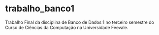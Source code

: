 # trabalho_banco1
Trabalho Final da disciplina de Banco de Dados 1 no terceiro semestre do Curso de Ciências da Computação na Universidade Feevale.
